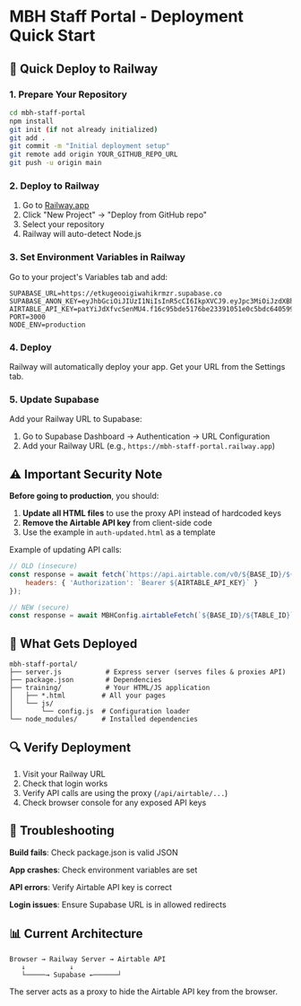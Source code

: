 # MBH Staff Portal - Deployment Quick Start

## 🚀 Quick Deploy to Railway

### 1. Prepare Your Repository
```bash
cd mbh-staff-portal
npm install
git init (if not already initialized)
git add .
git commit -m "Initial deployment setup"
git remote add origin YOUR_GITHUB_REPO_URL
git push -u origin main
```

### 2. Deploy to Railway
1. Go to [Railway.app](https://railway.app)
2. Click "New Project" → "Deploy from GitHub repo"
3. Select your repository
4. Railway will auto-detect Node.js

### 3. Set Environment Variables in Railway
Go to your project's Variables tab and add:

```
SUPABASE_URL=https://etkugeooigiwahikrmzr.supabase.co
SUPABASE_ANON_KEY=eyJhbGciOiJIUzI1NiIsInR5cCI6IkpXVCJ9.eyJpc3MiOiJzdXBhYmFzZSIsInJlZiI6ImV0a3VnZW9vaWdpd2FoaWtybXpyIiwicm9sZSI6ImFub24iLCJpYXQiOjE3NTI4MDI0OTcsImV4cCI6MjA2ODM3ODQ5N30.OPIYLsnPNNF7dP3SDCODIurzaa3X_Q3xEhf
AIRTABLE_API_KEY=patYiJdXfvcSenMU4.f16c95bde5176be23391051e0c5bdc6405991805c434696d55b851bf208a2f14
PORT=3000
NODE_ENV=production
```

### 4. Deploy
Railway will automatically deploy your app. Get your URL from the Settings tab.

### 5. Update Supabase
Add your Railway URL to Supabase:
1. Go to Supabase Dashboard → Authentication → URL Configuration
2. Add your Railway URL (e.g., `https://mbh-staff-portal.railway.app`)

## ⚠️ Important Security Note

**Before going to production**, you should:

1. **Update all HTML files** to use the proxy API instead of hardcoded keys
2. **Remove the Airtable API key** from client-side code
3. Use the example in `auth-updated.html` as a template

Example of updating API calls:
```javascript
// OLD (insecure)
const response = await fetch(`https://api.airtable.com/v0/${BASE_ID}/${TABLE_ID}`, {
    headers: { 'Authorization': `Bearer ${AIRTABLE_API_KEY}` }
});

// NEW (secure)
const response = await MBHConfig.airtableFetch(`${BASE_ID}/${TABLE_ID}`);
```

## 📁 What Gets Deployed

```
mbh-staff-portal/
├── server.js           # Express server (serves files & proxies API)
├── package.json        # Dependencies
├── training/           # Your HTML/JS application
│   ├── *.html         # All your pages
│   └── js/
│       └── config.js  # Configuration loader
└── node_modules/      # Installed dependencies
```

## 🔍 Verify Deployment

1. Visit your Railway URL
2. Check that login works
3. Verify API calls are using the proxy (`/api/airtable/...`)
4. Check browser console for any exposed API keys

## 🐛 Troubleshooting

**Build fails**: Check package.json is valid JSON

**App crashes**: Check environment variables are set

**API errors**: Verify Airtable API key is correct

**Login issues**: Ensure Supabase URL is in allowed redirects

## 📊 Current Architecture

```
Browser → Railway Server → Airtable API
   ↓           ↓
   └─────→ Supabase ←──────┘
```

The server acts as a proxy to hide the Airtable API key from the browser.